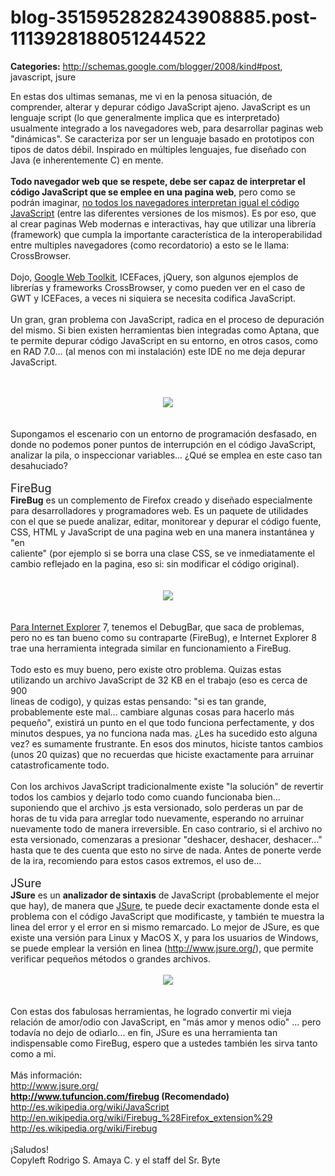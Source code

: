 # blog-3515952828243908885.post-1113928188051244522

**Categories:** http://schemas.google.com/blogger/2008/kind#post, javascript, jsure

En estas dos ultimas semanas, me vi en la penosa situación, de comprender,
      alterar y depurar código JavaScript ajeno. JavaScript es un lenguaje script (lo que
      generalmente implica que es interpretado) usualmente integrado a los navegadores web, para
      desarrollar paginas web "dinámicas". Se caracteriza por ser un lenguaje basado en prototipos
      con tipos de datos débil. Inspirado en múltiples lenguajes, fue diseñado con Java (e
      inherentemente C) en mente.<br /><br /><b>Todo navegador web que se respete,
      debe ser capaz de interpretar el </b><br /><b>código JavaScript que se
      emplee en una pagina web</b>, pero como se podrán imaginar, <a
      href="http://www.blogger.com/goog_1257714242864">no todos los navegadores interpretan igual
      el código </a><br /><a
      href="http://www.srbyte.com/2009/06/tu-sitio-compatible-en-todos-los.html">JavaScript</a>
      (entre las diferentes versiones de los mismos). Es por eso, que al crear paginas Web modernas
      e interactivas, hay que utilizar una librería (framework) que cumpla la importante
      característica de la interoperabilidad entre multiples navegadores (como recordatorio) a esto
      se le llama: CrossBrowser.<br /><br />Dojo, <a
      href="http://www.srbyte.com/2009/10/trabajando-con-google-web-toolkit-y.html">Google Web
      Toolkit</a>, ICEFaces, jQuery, son algunos ejemplos de librerías y frameworks
      CrossBrowser, y como pueden ver en el caso de GWT y ICEFaces, a veces ni siquiera se necesita
      codifica JavaScript.<br /><br />Un gran, gran problema con JavaScript, radica en
      el proceso de depuración del mismo. Si bien existen herramientas bien integradas como Aptana,
      que te permite depurar código JavaScript en su entorno, en otros casos, como en RAD 7.0... (al
      menos con mi instalación) este IDE no me deja depurar JavaScript.<br /><br
      /><div class="separator" style="clear: both; text-align: center;"><br
      /></div><div class="separator" style="clear: both; text-align: center;"><a
      href="http://3.bp.blogspot.com/_ayvorITawE4/Svc3PejcMxI/AAAAAAAACN0/HzOBSkO33Ho/s1600-h/frustration.png"
      imageanchor="1" style="margin-left: 1em; margin-right: 1em;"><img border="0"
      src="http://3.bp.blogspot.com/_ayvorITawE4/Svc3PejcMxI/AAAAAAAACN0/HzOBSkO33Ho/s320/frustration.png"
      /></a><br /></div><br /><br />Supongamos el escenario con un
      entorno de programación desfasado, en donde no podemos poner puntos de interrupción en el
      código JavaScript, analizar la pila, o inspeccionar variables... ¿Qué se emplea en este caso
      tan <br />desahuciado?<br /><br /><span style="font-size:
      large;">FireBug</span><br /><b> FireBug</b> es un complemento de
      Firefox creado y diseñado especialmente para desarrolladores y programadores web. Es un
      paquete de utilidades con el que se puede analizar, editar, monitorear y depurar el código
      fuente, <br />CSS, HTML y JavaScript de una pagina web en una manera instantánea y "en
      <br />caliente" (por ejemplo si se borra una clase CSS, se ve inmediatamente el cambio
      reflejado en la pagina, eso si: sin modificar el código original).<br /><br
      /><br /><div class="separator" style="clear: both; text-align: center;"><a
      href="http://2.bp.blogspot.com/_ayvorITawE4/Svc3KXmPBpI/AAAAAAAACNk/-hrk_3l7DPI/s1600-h/firebug.png"
      imageanchor="1" style="margin-left: 1em; margin-right: 1em;"><img border="0"
      src="http://2.bp.blogspot.com/_ayvorITawE4/Svc3KXmPBpI/AAAAAAAACNk/-hrk_3l7DPI/s320/firebug.png"
      /></a><br /></div><br /><br /><a
      href="http://www.srbyte.com/2008/10/depurando-css-y-javascript-con-internet.html">Para
      Internet Explorer</a> 7, tenemos el DebugBar, que saca de problemas, <br />pero no
      es tan bueno como su contraparte (FireBug), e Internet Explorer 8 trae una herramienta
      integrada similar en funcionamiento a FireBug.<br /><br />Todo esto es muy bueno,
      pero existe otro problema. Quizas estas <br />utilizando un archivo JavaScript de 32 KB
      en el trabajo (eso es cerca de 900 <br />lineas de codigo), y quizas estas pensando: "si
      es tan grande, probablemente este mal... cambiare algunas cosas para hacerlo más pequeño",
      existirá un punto en el que todo funciona perfectamente, y dos minutos despues, ya no funciona
      nada mas. ¿Les ha sucedido esto alguna vez? es sumamente frustrante. En esos dos minutos,
      hiciste tantos cambios (unos 20 quizas) que no recuerdas que hiciste exactamente para arruinar
      catastroficamente todo.<br /><br />Con los archivos JavaScript tradicionalmente
      existe "la solución" de revertir todos los cambios y dejarlo todo como cuando funcionaba
      bien... suponiendo que el archivo .js esta versionado, solo perderas un par de <br
      />horas de tu vida para arreglar todo nuevamente, esperando no arruinar nuevamente todo de
      manera irreversible. En caso contrario, si el archivo no esta versionado, comenzaras a
      presionar "deshacer, deshacer, deshacer..." hasta que te des cuenta que esto no sirve de nada.
      Antes de ponerte verde de la ira, recomiendo para estos casos extremos, el uso de...<br
      /><br /><span style="font-size: large;">JSure</span> <br
      /><b>JSure</b> es un <b>analizador de sintaxis</b> de JavaScript
      (probablemente el mejor <br />que hay), de manera que <a
      href="http://www.jsure.org/">JSure</a>, te puede decir exactamente donde esta el
      <br />problema con el código JavaScript que modificaste, y también te muestra la linea
      del error y el error en si mismo remarcado. Lo mejor de JSure, es que existe una versión para
      Linux y MacOS X, y para los usuarios de Windows, se puede emplear la versión en linea (<a
      href="http://www.jsure.org/">http://www.jsure.org/</a>), que permite verificar
      pequeños métodos o grandes archivos.<br /><br /><div class="separator"
      style="clear: both; text-align: center;"><a
      href="http://2.bp.blogspot.com/_ayvorITawE4/Svc3MKV8EII/AAAAAAAACNs/_ZANt7ysHsg/s1600-h/logo.png"
      imageanchor="1" style="margin-left: 1em; margin-right: 1em;"><img border="0"
      src="http://2.bp.blogspot.com/_ayvorITawE4/Svc3MKV8EII/AAAAAAAACNs/_ZANt7ysHsg/s320/logo.png"
      /></a><br /></div><br /><br />Con estas dos fabulosas
      herramientas, he logrado convertir mi vieja relación de amor/odio con JavaScript, en "más amor
      y menos odio" ... pero todavía no dejo de odiarlo... en fin, JSure es una herramienta tan
      indispensable como FireBug, espero que a ustedes también les sirva tanto como a mi.<br
      /><br />Más información:<br /><a
      href="http://www.jsure.org/">http://www.jsure.org/</a><br /><b><a
      href="http://www.tufuncion.com/firebug">http://www.tufuncion.com/firebug</a>
      (Recomendado)</b> <br /><a
      href="http://es.wikipedia.org/wiki/JavaScript">http://es.wikipedia.org/wiki/JavaScript</a><br
      /><a
      href="http://en.wikipedia.org/wiki/Firebug_%28Firefox_extension%29">http://en.wikipedia.org/wiki/Firebug_%28Firefox_extension%29</a><br
      /><a
      href="http://es.wikipedia.org/wiki/Firebug">http://es.wikipedia.org/wiki/Firebug</a><br
      /><br />¡Saludos!<div class="blogger-post-footer">Copyleft Rodrigo S. Amaya C.
      y el staff del Sr. Byte</div>
